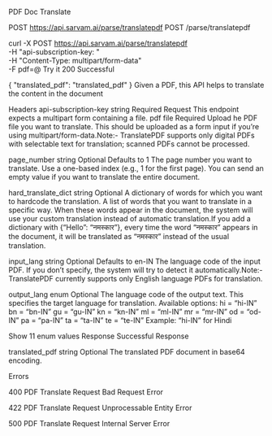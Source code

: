 PDF
Doc Translate

POST
https://api.sarvam.ai/parse/translatepdf
POST
/parse/translatepdf

curl -X POST https://api.sarvam.ai/parse/translatepdf \
     -H "api-subscription-key: <apiSubscriptionKey>" \
     -H "Content-Type: multipart/form-data" \
     -F pdf=@<file1>
Try it
200
Successful

{
  "translated_pdf": "translated_pdf"
}
Given a PDF, this API helps to translate the content in the document

Headers
api-subscription-key
string
Required
Request
This endpoint expects a multipart form containing a file.
pdf
file
Required
Upload he PDF file you want to translate. This should be uploaded as a form input if you’re using multipart/form-data.Note:- TranslatePDF supports only digital PDFs with selectable text for translation; scanned PDFs cannot be processed.

page_number
string
Optional
Defaults to 1
The page number you want to translate. Use a one-based index (e.g., 1 for the first page). You can send an empty value if you want to translate the entire document.

hard_translate_dict
string
Optional
A dictionary of words for which you want to hardcode the translation. A list of words that you want to translate in a specific way. When these words appear in the document, the system will use your custom translation instead of automatic translation.If you add a dictionary with {“Hello”: “नमस्कार”}, every time the word “नमस्कार” appears in the document, it will be translated as “नमस्कार” instead of the usual translation.

input_lang
string
Optional
Defaults to en-IN
The language code of the input PDF. If you don’t specify, the system will try to detect it automatically.Note:-TranslatePDF currently supports only English language PDFs for translation.

output_lang
enum
Optional
The language code of the output text. This specifies the target language for translation. Available options: hi = “hi-IN” bn = “bn-IN” gu = “gu-IN” kn = “kn-IN” ml = “ml-IN” mr = “mr-IN” od = “od-IN” pa = “pa-IN” ta = “ta-IN” te = “te-IN” Example: “hi-IN” for Hindi


Show 11 enum values
Response
Successful Response

translated_pdf
string
Optional
The translated PDF document in base64 encoding.

Errors

400
PDF Translate Request Bad Request Error

422
PDF Translate Request Unprocessable Entity Error

500
PDF Translate Request Internal Server Error